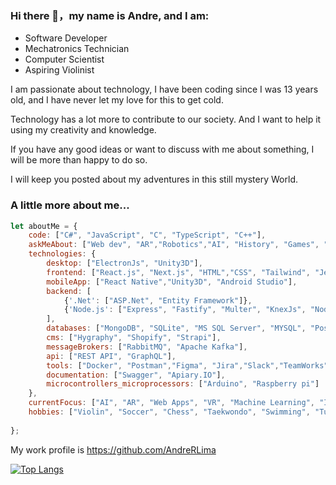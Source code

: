 ### Hi there 👋，my name is Andre, and I am:

- Software Developer
- Mechatronics Technician
- Computer Scientist
- Aspiring Violinist

I am passionate about technology, I have been coding since I was 13 years old, and I have never let my love for this to get cold.

Technology has a lot more to contribute to our society. And I want to help it using my creativity and knowledge. 

If you have any good ideas or want to discuss with me about something, I will be more than happy to do so.

I will keep you posted about my adventures in this still mystery World. 

###  A little more about me...  

```javascript
let aboutMe = {
    code: ["C#", "JavaScript", "C", "TypeScript", "C++"],
    askMeAbout: ["Web dev", "AR","Robotics","AI", "History", "Games", "Arts"],
    technologies: {
        desktop: ["ElectronJs", "Unity3D"],
        frontend: ["React.js", "Next.js", "HTML","CSS", "Tailwind", "Jest"],
        mobileApp: ["React Native","Unity3D", "Android Studio"],
        backend: [
            {'.Net': ["ASP.Net", "Entity Framework"]},
            {'Node.js': ["Express", "Fastify", "Multer", "KnexJs", "Node-red", "Prisma IO", "Typeorm", "NestJs", "Jest", "Docker"]}
        ],
        databases: ["MongoDB", "SQLite", "MS SQL Server", "MYSQL", "Postgresql"],
        cms: ["Hygraphy", "Shopify", "Strapi"],
        messageBrokers: ["RabbitMQ", "Apache Kafka"],
        api: ["REST API", "GraphQL"],
        tools: ["Docker", "Postman","Figma", "Jira","Slack","TeamWorks", "VsCode", "Photoshop", "CoreDraw"],
        documentation: ["Swagger", "Apiary.IO"],
        microcontrollers_microprocessors: ["Arduino", "Raspberry pi"]
    },
    currentFocus: ["AI", "AR", "Web Apps", "VR", "Machine Learning", "IoT", "Robots"],
    hobbies: ["Violin", "Soccer", "Chess", "Taekwondo", "Swimming", "Tutoring"]
    
};
```

My work profile is https://github.com/AndreRLima

[![Top Langs](https://github-readme-stats.zohan.tech/api/top-langs/?username=Andre2553&layout=compact&theme=merko)](https://github.com/anuraghazra/github-readme-stats)


